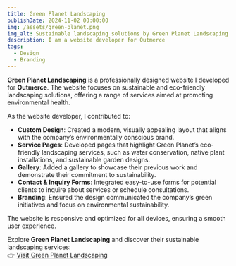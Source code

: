 ```yaml
---
title: Green Planet Landscaping  
publishDate: 2024-11-02 00:00:00  
img: /assets/green-planet.png 
img_alt: Sustainable landscaping solutions by Green Planet Landscaping.  
description: I am a website developer for Outmerce  
tags:  
  - Design  
  - Branding  
---
```


**Green Planet Landscaping** is a professionally designed website I developed for **Outmerce**. The website focuses on sustainable and eco-friendly landscaping solutions, offering a range of services aimed at promoting environmental health.

As the website developer, I contributed to:  
- **Custom Design**: Created a modern, visually appealing layout that aligns with the company’s environmentally conscious brand.  
- **Service Pages**: Developed pages that highlight Green Planet’s eco-friendly landscaping services, such as water conservation, native plant installations, and sustainable garden designs.  
- **Gallery**: Added a gallery to showcase their previous work and demonstrate their commitment to sustainability.  
- **Contact & Inquiry Forms**: Integrated easy-to-use forms for potential clients to inquire about services or schedule consultations.  
- **Branding**: Ensured the design communicated the company’s green initiatives and focus on environmental sustainability.

The website is responsive and optimized for all devices, ensuring a smooth user experience.  

Explore **Green Planet Landscaping** and discover their sustainable landscaping services:  
👉 [Visit Green Planet Landscaping](https://greenplanetlandscaping.outmerce.com/)

